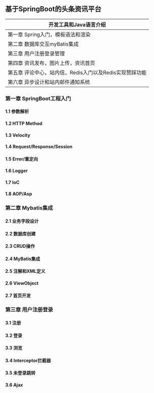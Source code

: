 ## 基于SpringBoot的头条资讯平台

| 开发工具和Java语言介绍                                  |
| ------------------------------------------------------- |
| 第一章 Spring入门，模板语法和渲染                       |
| 第二章 数据库交互myBatis集成                            |
| 第三章 用户注册登录管理                                 |
| 第四章 资讯发布，图片上传，资讯首页                     |
| 第五章 评论中心，站内信，Redis入门以及Redis实现赞踩功能 |
| 第六章 异步设计和站内邮件通知系统                       |

### 第一章 SpringBoot工程入门

#### 1.1 参数解析

#### 1.2 HTTP Method

#### 1.3 Velocity

#### 1.4 Request/Response/Session

#### 1.5 Error/重定向

#### 1.6 Logger

#### 1.7 IoC

#### 1.8 AOP/Asp 

### 第二章 Mybatis集成

#### 2.1 业务字段设计 

#### 2.2 数据库创建 

#### 2.3 CRUD操作 

#### 2.4 MyBatis集成 

#### 2.5 注解和XML定义 

#### 2.6 ViewObject 

#### 2.7 首页开发

### 第三章 用户注册登录

#### 3.1 注册

#### 3.2 登录

#### 3.3 浏览

#### 3.4 Interceptor拦截器

#### 3.5 未登录跳转

#### 3.6 Ajax

